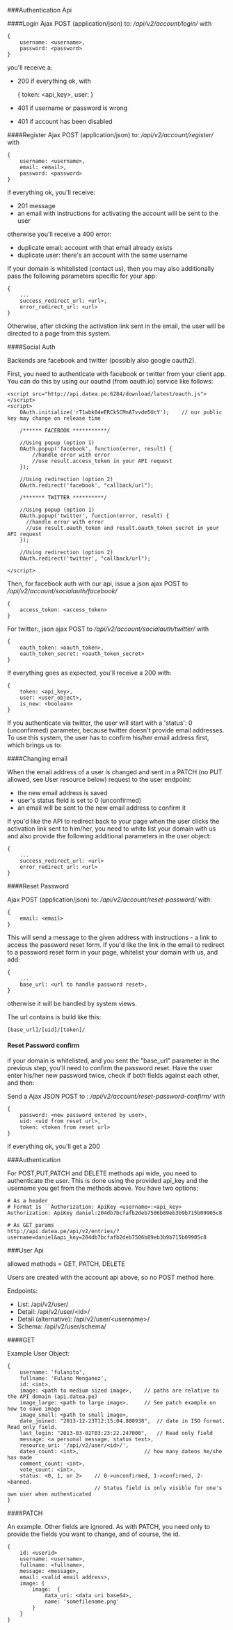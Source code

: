 ###Authentication Api

####Login
Ajax POST (application/json) to: */api/v2/account/login/*
with 

	{
		username: <username>, 
		password: <password>
	}

you'll receive a:
* 200 if everything ok, with 

	{
		token: <api_key>, 
		user: <user object> 
	}

* 401 if username or password is wrong
* 401 if account has been disabled

####Register
Ajax POST (application/json) to: */api/v2/account/register/*
with 

	{
		username: <username>, 
		email: <email>, 
		password: <password>
	}

if everything ok, you'll receive:
* 201 message
* an email with instructions for activating the account will be sent to the user

otherwise you'll receive a 400 error:

* duplicate email: account with that email already exists
* duplicate user: there's an account with the same username


If your domain is whitelisted (contact us), then you may also additionally 
pass the following parameters specific for your app:

	{
		...
		success_redirect_url: <url>,
		error_redirect_url: <url>
	}

Otherwise, after clicking the activation link sent in the email, the user will be directed 
to a page from this system.


####Social Auth

Backends are facebook and twitter (possibly also google oauth2).

First, you need to authenticate with facebook or twitter from your client app. You can
do this by using our oauthd (from oauth.io) service like follows:

	<script src="http://api.datea.pe:6284/download/latest/oauth.js"></script>
	<script>
		OAuth.initialize('rT1wbk04eERCkSCMnA7vvdm5UcY');	// our public key may change on release time
		
		/****** FACEBOOK ***********/

		//Using popup (option 1)
		OAuth.popup('facebook', function(error, result) {
  			//handle error with error
  			//use result.access_token in your API request
		});

		//Using redirection (option 2)	
		OAuth.redirect('facebook', "callback/url");

		/******* TWITTER **********/

		//Using popup (option 1)
		OAuth.popup('twitter', function(error, result) {
		  //handle error with error
		  //use result.oauth_token and result.oauth_token_secret in your API request
		});

		//Using redirection (option 2)
		OAuth.redirect('twitter', "callback/url");

	</script>

Then, for facebook auth with our api, issue a json ajax POST to */api/v2/account/socialauth/facebook/*
	
	{
		access_token: <access_token>
	}

For twitter:, json ajax POST to */api/v2/account/socialauth/twitter/* with
	
	{
		oauth_token: <oauth_token>, 
		oauth_token_secret: <oauth_token_secret>
	}

  
If everything goes as expected, you'll receive a 200 with: 
	
	{
		token: <api_key>, 
		user: <user_object>, 
		is_new: <boolean> 
	}


If you authenticate via twitter, the user will start with a 'status': 0 (unconfirmed) parameter, because twitter doesn't provide email addresses. To use this system, the user has to confirm his/her email address first, which brings us to:

####Changing email

When the email address of a user is changed and sent in a PATCH (no PUT allowed, see User resource below) request to the user endpoint:

* the new email address is saved
* user's status field is set to 0 (unconfirmed)
* an email will be sent to the new email address to confirm it

If you'd like the API to redirect back to your page when the user clicks the activation link sent to him/her, you need to white list your domain with us and also provide the following additional parameters in the user object:
	
	{
		...
		success_redirect_url: <url>
		error_redirect_url: <url>
	}


####Reset Password

Ajax POST (application/json) to: */api/v2/account/reset-password/* with:
	
	{
		email: <email>
	}

This will send a message to the given address with instructions - a link to access the password reset form. If you'd like the link in the email to redirect to a password reset form in your page, whitelist your domain with us, and add:
	
	{
		...
		base_url: <url to handle password reset>,
	}

otherwise it will be handled by system views.

The url contains is build like this:

	[base_url]/[uid]/[token]/


#### Reset Password confirm

if your domain is whitelisted, and you sent the "base_url" parameter in the previous step, you'll need to 
confirm the password reset. Have the user enter his/her new password twice, check if both fields against each other, and then:

Send a Ajax JSON POST to : */api/v2/account/reset-password-confirm/* with
	
	{
		password: <new password entered by user>,
		uid: <uid from reset url>,
		token: <token from reset url>
	}

if everything ok, you'll get a 200


###Authentication

For POST,PUT,PATCH and DELETE methods api wide, you need to authenticate the user. This is done using the provided api_key and the username you get from the methods above. You have two options:
	
	# As a header
	# Format is ``Authorization: ApiKey <username>:<api_key>
	Authorization: ApiKey daniel:204db7bcfafb2deb7506b89eb3b9b715b09905c8

	# As GET params
	http://api.datea.pe/api/v2/entries/?username=daniel&api_key=204db7bcfafb2deb7506b89eb3b9b715b09905c8


###User Api

allowed methods = GET, PATCH, DELETE

Users are created with the account api above, so no POST method here.

Endpoints:

* List: /api/v2/user/
* Detail: /api/v2/user/\<id\>/
* Detail (alternative): /api/v2/user/\<username\>/
* Schema: /api/v2/user/schema/

####GET

Example User Object:

	{
		username: 'fulanito',
		fullname: 'Fulano Menganez',
		id: <int>,
		image: <path to medium sized image>,    // paths are relative to the API domain (api.datea.pe)
		image_large: <path to large image>,		// See patch example on how to save image
		image_small: <path to small image>,
		date_joined: "2013-12-23T12:15:04.800938",  // date in ISO format. Read only field.
		last_login: "2013-03-02T03:23:22.247000",	// Read only field
		message: <a personal message, status text>,
		resource_uri: '/api/v2/user/<id>/',
		dateo_count: <int>,						// how many dateos he/she has made
		comment_count: <int>,
		vote_count: <int>,
		status: <0, 1, or 2>	// 0->unconfirmed, 1->confirmed, 2->banned.
								// Status field is only visible for one's own user when authenticated
	}

####PATCH

An example. Other fields are ignored. As with PATCH, you need only to provide the fields you want to change, and of course, the id.
	
	{
		id: <userid>
		username: <username>,
		fullname: <fullname>,	
		message: <message>,
		email: <valid email address>,
		image: {
			image:	{
    			data_uri: <data uri base64>,
    			name: 'somefilename.png'
    		}
		}
	}

